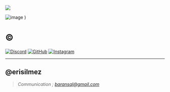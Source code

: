 <img src="https://komarev.com/ghpvc/?username=nolimxt&color=202020"/>

![image]([https://github.com/user-attachments/assets/8c5020e4-cbe4-4ef7-9474-3b2304a5370e](https://hizliresim.com/qdg9vwk))
)

# © 

[![Discord](https://img.shields.io/badge/DISCORD-5865F2?style=for-the-badge&logo=discord&logoColor=white)](https://discord.gg/schmerzhaft)
[![GitHub](https://img.shields.io/badge/GITHUB-181717?style=for-the-badge&logo=github&logoColor=white)](https://github.com/revengekill)
[![Instagram](https://img.shields.io/badge/INSTAGRAM-E4405F?style=for-the-badge&logo=instagram&logoColor=white)](https://instagram.com/revengekill)

---

## @erisilmez

> *Communication ; baransql@gmail.com*
